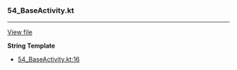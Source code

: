 ### 54_BaseActivity.kt
---
[View file](../../recall_analyzed/54_BaseActivity.kt)

**String Template**

 - [54_BaseActivity.kt:16](../../recall_analyzed/54_BaseActivity.kt#L16)
